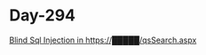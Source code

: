 # Day-294

[Blind Sql Injection in https://█████/qsSearch.aspx](https://hackerone.com/reports/2081316)
